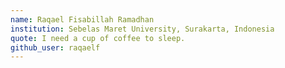 ```yaml
---
name: Raqael Fisabillah Ramadhan
institution: Sebelas Maret University, Surakarta, Indonesia
quote: I need a cup of coffee to sleep.
github_user: raqaelf
---
```

